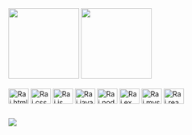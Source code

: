 <div>
 <img height = "140em" src = "https://github-readme-stats.vercel.app/api?username=RaihanyGm&show_icons=true&theme=tokyonight&locale=pt-br"/>
 <img height = "140em" src = "https://github-readme-stats.vercel.app/api/top-langs/?username=RaihanyGm&layout=compact&theme=tokyonight&locale=pt-br"/>
</div>

<div style = "display: inline_block"><br>
 <img align="center" alt="Rai.html" height="30" width = "40" src="https://cdn.jsdelivr.net/gh/devicons/devicon@latest/icons/html5/html5-original.svg"/>
 <img align="center" alt="Rai.css" height="30" width = "40" src="https://cdn.jsdelivr.net/gh/devicons/devicon@latest/icons/css3/css3-original.svg"/>
 <img align="center" alt="Rai.js" height="30" width = "40" src="https://cdn.jsdelivr.net/gh/devicons/devicon@latest/icons/javascript/javascript-original.svg"/>
 <img align="center" alt="Rai.java" height="30" width = "40" src="https://cdn.jsdelivr.net/gh/devicons/devicon@latest/icons/java/java-original.svg"/>
 <img align="center" alt="Rai.node" height="30" width = "40" src="https://cdn.jsdelivr.net/gh/devicons/devicon@latest/icons/nodejs/nodejs-original-wordmark.svg"/>
 <img align="center" alt="Rai.ex" height="30" width = "40" src="https://cdn.jsdelivr.net/gh/devicons/devicon@latest/icons/express/express-original.svg"/>
 <img align="center" alt="Rai.mysqul" height="30" width = "40" src="https://cdn.jsdelivr.net/gh/devicons/devicon@latest/icons/mysql/mysql-original-wordmark.svg"/>
 <img align="center" alt="Rai.react" height="30" width = "40" src="https://cdn.jsdelivr.net/gh/devicons/devicon@latest/icons/react/react-original.svg"/>
</div>

##

<div>
 <a href="https://www.linkedin.com/in/raihanygomes" target="_blank"><img src = "https://img.shields.io/badge/LinkedIn-0077B5?style=for-the-badge&logo=linkedin&logoColor=white" target="_blank"></a> 
</div>


